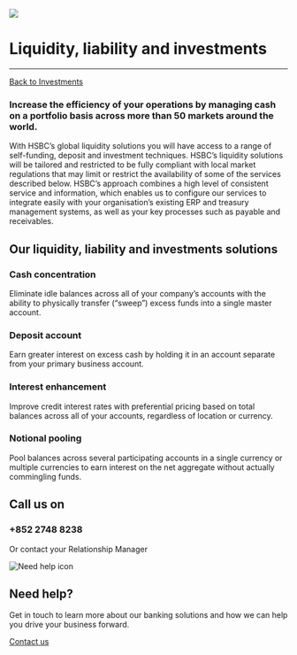 ![ ](/-/media/media/hong-kong/corporate/images/campaigns/liquidity-liabilities-investments-bg.jpg?h=380&iar=0&w=1400&hash=7D47759CA37F3A0158A466DDEBCB65AD " ")

# Liquidity, liability and investments

---

[Back to Investments](/en-gb/corporate/investments)

### Increase the efficiency of your operations by managing cash on a portfolio basis across more than 50 markets around the world.

With HSBC’s global liquidity solutions you will have access to a range of self-funding, deposit and investment techniques. HSBC’s liquidity solutions will be tailored and restricted to be fully compliant with local market regulations that may limit or restrict the availability of some of the services described below. HSBC’s approach combines a high level of consistent service and information, which enables us to configure our services to integrate easily with your organisation’s existing ERP and treasury management systems, as well as your key processes such as payable and receivables.

## Our liquidity, liability and investments solutions

### Cash concentration

Eliminate idle balances across all of your company’s accounts with the ability to physically transfer (“sweep”) excess funds into a single master account.

### Deposit account

Earn greater interest on excess cash by holding it in an account separate from your primary business account.

### Interest enhancement

Improve credit interest rates with preferential pricing based on total balances across all of your accounts, regardless of location or currency.

### Notional pooling

Pool balances across several participating accounts in a single currency or multiple currencies to earn interest on the net aggregate without actually commingling funds.

## Call us on

### +852 2748 8238

Or contact your Relationship Manager

![Need help icon](/-/media/media/common/images/contact-us-img.png?h=604&iar=0&w=768&hash=A5675187A2C4B175E0CA7B5AD27C3A66 "Need help icon")

## Need help?

Get in touch to learn more about our banking solutions and how we can help you drive your business forward.

[Contact us](/en-gb/arrange-a-call-back-general)